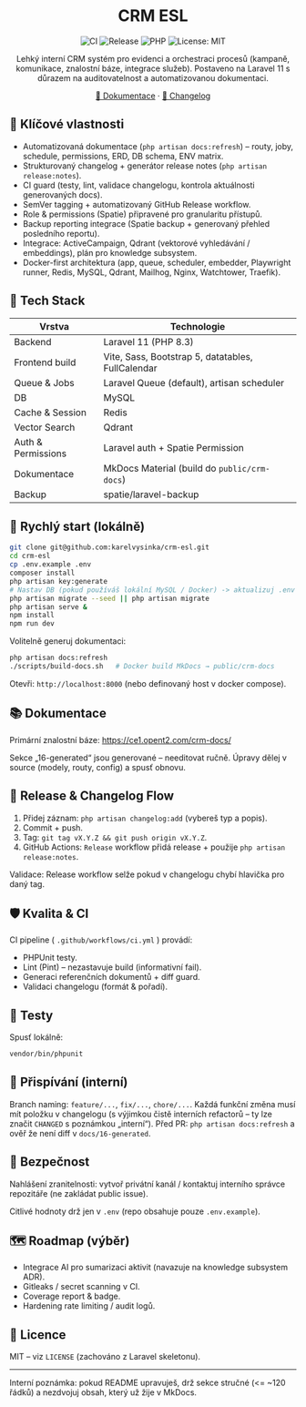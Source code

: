 <div align="center">

# CRM ESL

![CI](https://github.com/karelvysinka/crm-esl/actions/workflows/ci.yml/badge.svg)
![Release](https://img.shields.io/github/v/tag/karelvysinka/crm-esl?label=version&sort=semver)
![PHP](https://img.shields.io/badge/PHP-%5E8.2-blue)
![License: MIT](https://img.shields.io/badge/License-MIT-green)

Lehký interní CRM systém pro evidenci a orchestraci procesů (kampaně, komunikace, znalostní báze, integrace služeb). Postaveno na Laravel 11 s důrazem na auditovatelnost a automatizovanou dokumentaci.

[📘 Dokumentace](https://ce1.opent2.com/crm-docs/) · [🧾 Changelog](https://ce1.opent2.com/crm-docs/01-intro/changelog/) 

</div>

## 🚀 Klíčové vlastnosti

- Automatizovaná dokumentace (`php artisan docs:refresh`) – routy, joby, schedule, permissions, ERD, DB schema, ENV matrix.
- Strukturovaný changelog + generátor release notes (`php artisan release:notes`).
- CI guard (testy, lint, validace changelogu, kontrola aktuálnosti generovaných docs).
- SemVer tagging + automatizovaný GitHub Release workflow.
- Role & permissions (Spatie) připravené pro granularitu přístupů.
- Backup reporting integrace (Spatie backup + generovaný přehled posledního reportu).
- Integrace: ActiveCampaign, Qdrant (vektorové vyhledávání / embeddings), plán pro knowledge subsystem.
- Docker-first architektura (app, queue, scheduler, embedder, Playwright runner, Redis, MySQL, Qdrant, Mailhog, Nginx, Watchtower, Traefik).

## 🧩 Tech Stack

| Vrstva | Technologie |
|--------|-------------|
| Backend | Laravel 11 (PHP 8.3) |
| Frontend build | Vite, Sass, Bootstrap 5, datatables, FullCalendar |
| Queue & Jobs | Laravel Queue (default), artisan scheduler |
| DB | MySQL |
| Cache & Session | Redis |
| Vector Search | Qdrant |
| Auth & Permissions | Laravel auth + Spatie Permission |
| Dokumentace | MkDocs Material (build do `public/crm-docs`) |
| Backup | spatie/laravel-backup |

## 🏁 Rychlý start (lokálně)

```bash
git clone git@github.com:karelvysinka/crm-esl.git
cd crm-esl
cp .env.example .env
composer install
php artisan key:generate
# Nastav DB (pokud používáš lokální MySQL / Docker) -> aktualizuj .env
php artisan migrate --seed || php artisan migrate
php artisan serve &
npm install
npm run dev
```

Volitelně generuj dokumentaci:
```bash
php artisan docs:refresh
./scripts/build-docs.sh   # Docker build MkDocs → public/crm-docs
```

Otevři: `http://localhost:8000` (nebo definovaný host v docker compose).

## 📚 Dokumentace

Primární znalostní báze: https://ce1.opent2.com/crm-docs/

Sekce „16-generated“ jsou generované – needitovat ručně. Úpravy dělej v source (modely, routy, config) a spusť obnovu.

## 🔄 Release & Changelog Flow

1. Přidej záznam: `php artisan changelog:add` (vybereš typ a popis).
2. Commit + push.
3. Tag: `git tag vX.Y.Z && git push origin vX.Y.Z`.
4. GitHub Actions: `Release` workflow přidá release + použije `php artisan release:notes`.

Validace: Release workflow selže pokud v changelogu chybí hlavička pro daný tag.

## 🛡️ Kvalita & CI

CI pipeline ( `.github/workflows/ci.yml` ) provádí:
- PHPUnit testy.
- Lint (Pint) – nezastavuje build (informativní fail).
- Generaci referenčních dokumentů + diff guard.
- Validaci changelogu (formát & pořadí).

## 🧪 Testy

Spusť lokálně:
```bash
vendor/bin/phpunit
```

## 🤝 Přispívání (interní)

Branch naming: `feature/...`, `fix/...`, `chore/...`.
Každá funkční změna musí mít položku v changelogu (s výjimkou čistě interních refactorů – ty lze značit `CHANGED` s poznámkou „interní“).
Před PR: `php artisan docs:refresh` a ověř že není diff v `docs/16-generated`.

## 🔐 Bezpečnost

Nahlášení zranitelnosti: vytvoř privátní kanál / kontaktuj interního správce repozitáře (ne zakládat public issue).

Citlivé hodnoty drž jen v `.env` (repo obsahuje pouze `.env.example`).

## 🗺️ Roadmap (výběr)

- Integrace AI pro sumarizaci aktivit (navazuje na knowledge subsystem ADR).
- Gitleaks / secret scanning v CI.
- Coverage report & badge.
- Hardening rate limiting / audit logů.

## 📄 Licence

MIT – viz `LICENSE` (zachováno z Laravel skeletonu).

---
Interní poznámka: pokud README upravuješ, drž sekce stručné (<= ~120 řádků) a nezdvojuj obsah, který už žije v MkDocs.

